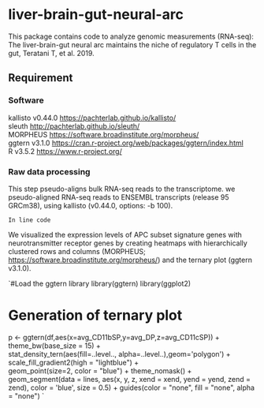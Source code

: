 # liver-brain-gut-neural-arc

This package contains code to analyze genomic measurements (RNA-seq):  
The liver-brain-gut neural arc maintains the niche of regulatory T cells in the gut, Teratani T, et al. 2019.  

## Requirement
### Software
kallisto v0.44.0 	https://pachterlab.github.io/kallisto/  
sleuth http://pachterlab.github.io/sleuth/  
MORPHEUS https://software.broadinstitute.org/morpheus/  
ggtern v3.1.0 https://cran.r-project.org/web/packages/ggtern/index.html  
R v3.5.2 	https://www.r-project.org/  

### Raw data processing

This step pseudo-aligns bulk RNA-seq reads to the transcriptome. we pseudo-aligned RNA-seq reads to ENSEMBL transcripts (release 95 GRCm38), using kallisto (v0.44.0, options: -b 100).

`In line code`

We visualized the expression levels of APC subset signature genes with neurotransmitter receptor genes by creating heatmaps with hierarchically clustered rows and columns (MORPHEUS; https://software.broadinstitute.org/morpheus/) and the ternary plot (ggtern v3.1.0).

`#Load the ggtern library
library(ggtern)
library(ggplot2)

# Generation of ternary plot 
p <- ggtern(df,aes(x=avg_CD11bSP,y=avg_DP,z=avg_CD11cSP))  + 
  theme_bw(base_size = 15)  +  
  stat_density_tern(aes(fill=..level.., alpha=..level..),geom='polygon') + 
  scale_fill_gradient2(high = "lightblue") +                                    
  geom_point(size=2, color = "blue") + 
  theme_nomask() +                                                          
  geom_segment(data = lines, 
               aes(x, y, z, 
                   xend = xend, yend = yend, zend = zend), 
               color = 'blue', size = 0.5) +
  guides(color = "none", fill = "none", alpha = "none")   `
  
  

